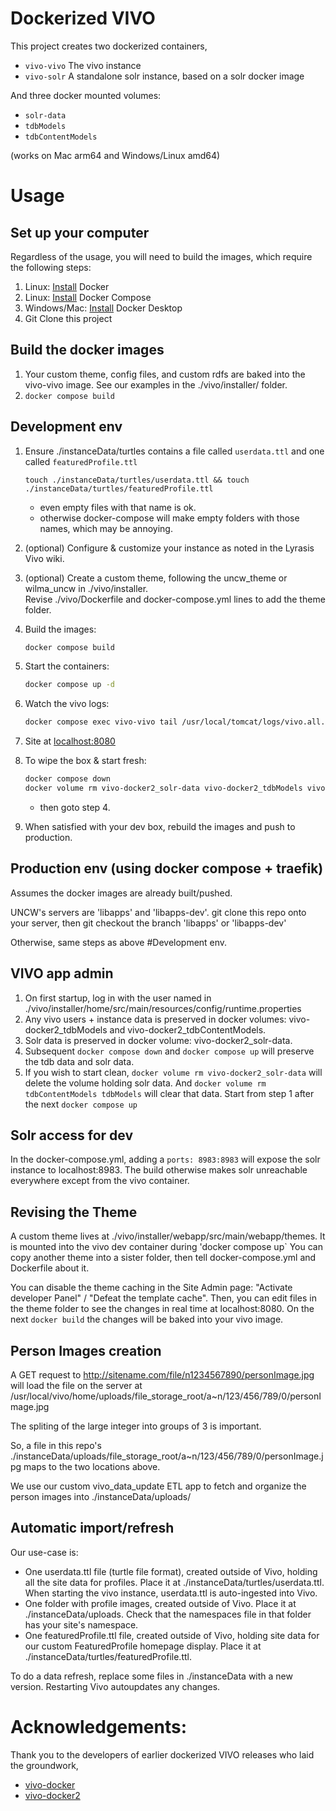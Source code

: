 # Dockerized VIVO

This project creates two dockerized containers,
- `vivo-vivo` The vivo instance
- `vivo-solr` A standalone solr instance, based on a solr docker image

And three docker mounted volumes:
- `solr-data`
- `tdbModels`
- `tdbContentModels`

(works on Mac arm64 and Windows/Linux amd64)

# Usage

## Set up your computer

Regardless of the usage, you will need to build the images, which require the following steps:

1. Linux: [Install](https://docs.docker.com/install/) Docker
1. Linux: [Install](https://docs.docker.com/compose/install/) Docker Compose
1. Windows/Mac: [Install](https://www.docker.com/products/docker-desktop) Docker Desktop
1. Git Clone this project

## Build the docker images

1. Your custom theme, config files, and custom rdfs are baked into the vivo-vivo image.  See our examples in the ./vivo/installer/ folder.
1. `docker compose build`

## Development env

1. Ensure ./instanceData/turtles contains a file called `userdata.ttl` and one called `featuredProfile.ttl`
    
    `touch ./instanceData/turtles/userdata.ttl && touch ./instanceData/turtles/featuredProfile.ttl`
    - even empty files with that name is ok.
    - otherwise docker-compose will make empty folders with those names, which may be annoying.
1. (optional)  Configure & customize your instance as noted in the Lyrasis Vivo wiki.
1. (optional)  Create a custom theme, following the uncw_theme or wilma_uncw in ./vivo/installer.  
Revise ./vivo/Dockerfile and docker-compose.yml lines to add the theme folder.
1. Build the images:
    ```bash
    docker compose build
    ```
1. Start the containers:
    ```bash
    docker compose up -d
    ```
1. Watch the vivo logs:
    ```bash
    docker compose exec vivo-vivo tail /usr/local/tomcat/logs/vivo.all.log -f
    ```

1. Site at [localhost:8080](http://localhost:8080)
1. To wipe the box & start fresh:
    ```bash
    docker compose down
    docker volume rm vivo-docker2_solr-data vivo-docker2_tdbModels vivo-docker2_tdbContentModels 
    ```
    - then goto step 4.

1. When satisfied with your dev box, rebuild the images and push to production.  

## Production env (using docker compose + traefik)

Assumes the docker images are already built/pushed.

UNCW's servers are 'libapps' and 'libapps-dev'.  git clone this repo onto your server, then git checkout the branch 'libapps' or 'libapps-dev'

Otherwise, same steps as above #Development env.


## VIVO app admin

1. On first startup, log in with the user named in ./vivo/installer/home/src/main/resources/config/runtime.properties
1. Any vivo users + instance data is preserved in docker volumes: vivo-docker2_tdbModels and vivo-docker2_tdbContentModels.
1. Solr data is preserved in docker volume: vivo-docker2_solr-data.
1. Subsequent `docker compose down` and `docker compose up` will preserve the tdb data and solr data.
1. If you wish to start clean, `docker volume rm vivo-docker2_solr-data` will delete the volume holding solr data.  And `docker volume rm tdbContentModels tdbModels` will clear that data.  Start from step 1 after  the next `docker compose up`

## Solr access for dev

In the docker-compose.yml, adding a `ports: 8983:8983` will expose the solr instance to localhost:8983.  The build otherwise makes solr unreachable everywhere except from the vivo container.


## Revising the Theme

A custom theme lives at ./vivo/installer/webapp/src/main/webapp/themes.  It is mounted into the vivo dev container during 'docker compose up`
You can copy another theme into a sister folder, then tell docker-compose.yml and Dockerfile about it.

You can disable the theme caching in the Site Admin page: "Activate developer Panel" / "Defeat the template cache".  Then, you can edit files in the theme folder to see the changes in real time at localhost:8080.  On the next `docker build` the changes will be baked into your vivo image.


## Person Images creation

A GET request to http://sitename.com/file/n1234567890/personImage.jpg will load the file on the server at /usr/local/vivo/home/uploads/file_storage_root/a\~n/123/456/789/0/personImage.jpg

The spliting of the large integer into groups of 3 is important.

So, a file in this repo's ./instanceData/uploads/file_storage_root/a~n/123/456/789/0/personImage.jpg maps to the two locations above.

We use our custom vivo_data_update ETL app to fetch and organize the person images into ./instanceData/uploads/

## Automatic import/refresh

Our use-case is:
- One userdata.ttl file (turtle file format), created outside of Vivo, holding all the site data for profiles.  Place it at ./instanceData/turtles/userdata.ttl.  When starting the vivo instance, userdata.ttl is auto-ingested into Vivo.
- One folder with profile images, created outside of Vivo.  Place it at ./instanceData/uploads.  Check that the namespaces file in that folder has your site's namespace.
- One featuredProfile.ttl file, created outside of Vivo, holding site data for our custom FeaturedProfile homepage display.  Place it at ./instanceData/turtles/featuredProfile.ttl.

To do a data refresh, replace some files in ./instanceData with a new version.  Restarting Vivo autoupdates any changes.


# Acknowledgements:  
Thank you to the developers of earlier dockerized VIVO releases who laid the groundwork,
 - [vivo-docker](https://github.com/gwu-libraries/vivo-docker)
 - [vivo-docker2](https://github.com/vivo-community/vivo-docker2)
 